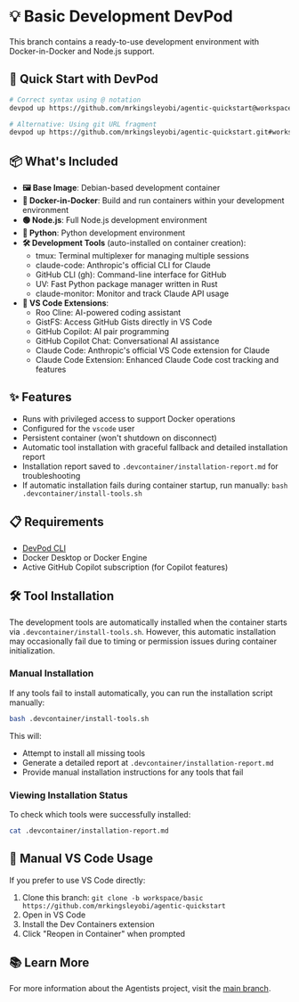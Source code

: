 # 💡 Basic Development DevPod

This branch contains a ready-to-use development environment with Docker-in-Docker and Node.js support.

## 🚀 Quick Start with DevPod

```bash
# Correct syntax using @ notation
devpod up https://github.com/mrkingsleyobi/agentic-quickstart@workspace/basic

# Alternative: Using git URL fragment
devpod up https://github.com/mrkingsleyobi/agentic-quickstart.git#workspace/basic
```

## 📦 What's Included

- **🖼️ Base Image**: Debian-based development container
- **🐳 Docker-in-Docker**: Build and run containers within your development environment
- **🟢 Node.js**: Full Node.js development environment
- **🐍 Python**: Python development environment
- **🛠️ Development Tools** (auto-installed on container creation):
  - tmux: Terminal multiplexer for managing multiple sessions
  - claude-code: Anthropic's official CLI for Claude
  - GitHub CLI (gh): Command-line interface for GitHub
  - UV: Fast Python package manager written in Rust
  - claude-monitor: Monitor and track Claude API usage
- **🧬 VS Code Extensions**:
  - Roo Cline: AI-powered coding assistant
  - GistFS: Access GitHub Gists directly in VS Code
  - GitHub Copilot: AI pair programming
  - GitHub Copilot Chat: Conversational AI assistance
  - Claude Code: Anthropic's official VS Code extension for Claude
  - Claude Code Extension: Enhanced Claude Code cost tracking and features

## ✨ Features

- Runs with privileged access to support Docker operations
- Configured for the `vscode` user
- Persistent container (won't shutdown on disconnect)
- Automatic tool installation with graceful fallback and detailed installation report
- Installation report saved to `.devcontainer/installation-report.md` for troubleshooting
- If automatic installation fails during container startup, run manually: `bash .devcontainer/install-tools.sh`

## 📋 Requirements

- [DevPod CLI](https://devpod.sh/docs/getting-started/install)
- Docker Desktop or Docker Engine
- Active GitHub Copilot subscription (for Copilot features)

## 🛠️ Tool Installation

The development tools are automatically installed when the container starts via `.devcontainer/install-tools.sh`. However, this automatic installation may occasionally fail due to timing or permission issues during container initialization.

### Manual Installation

If any tools fail to install automatically, you can run the installation script manually:

```bash
bash .devcontainer/install-tools.sh
```

This will:

- Attempt to install all missing tools
- Generate a detailed report at `.devcontainer/installation-report.md`
- Provide manual installation instructions for any tools that fail

### Viewing Installation Status

To check which tools were successfully installed:

```bash
cat .devcontainer/installation-report.md
```

## 🔧 Manual VS Code Usage

If you prefer to use VS Code directly:

1. Clone this branch: `git clone -b workspace/basic https://github.com/mrkingsleyobi/agentic-quickstart`
2. Open in VS Code
3. Install the Dev Containers extension
4. Click "Reopen in Container" when prompted

## 📚 Learn More

For more information about the Agentists project, visit the [main branch](https://github.com/mrkingsleyobi/agentic-quickstart).

